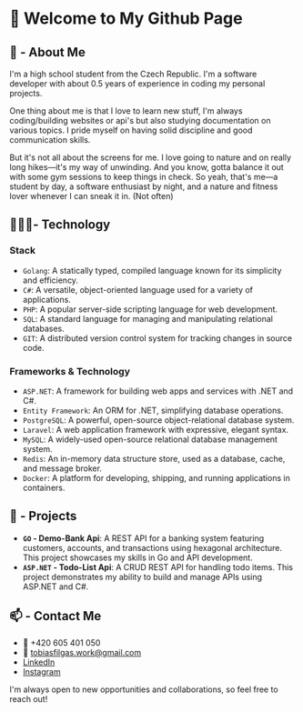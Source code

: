 # 👋 Welcome to My Github Page

## 👀 - About Me

I'm a high school student from the Czech Republic. I'm a software developer with about 0.5 years of experience in coding my personal projects.

One thing about me is that I love to learn new stuff, I'm always coding/building websites or api's but also studying documentation on various topics. I pride myself on having solid discipline and good communication skills.

But it's not all about the screens for me. I love going to nature and on really long hikes—it's my way of unwinding. And you know, gotta balance it out with some gym sessions to keep things in check. So yeah, that's me—a student by day, a software enthusiast by night, and a nature and fitness lover whenever I can sneak it in. (Not often)

## 👨🏽‍💻- Technology

### **Stack**

- `Golang`: A statically typed, compiled language known for its simplicity and efficiency.
- `C#`: A versatile, object-oriented language used for a variety of applications.
- `PHP`: A popular server-side scripting language for web development.
- `SQL`: A standard language for managing and manipulating relational databases.
- `GIT`: A distributed version control system for tracking changes in source code.

### **Frameworks & Technology**

- `ASP.NET`: A framework for building web apps and services with .NET and C#.
- `Entity Framework`: An ORM for .NET, simplifying database operations.
- `PostgreSQL`: A powerful, open-source object-relational database system.
- `Laravel`: A web application framework with expressive, elegant syntax.
- `MySQL`: A widely-used open-source relational database management system.
- `Redis`: An in-memory data structure store, used as a database, cache, and message broker.
- `Docker`: A platform for developing, shipping, and running applications in containers.

## 📐 - Projects

- **`GO` - Demo-Bank Api**: A REST API for a banking system featuring customers, accounts, and transactions using hexagonal architecture. This project showcases my skills in Go and API development.
- **`ASP.NET` - Todo-List Api**: A CRUD REST API for handling todo items. This project demonstrates my ability to build and manage APIs using ASP.NET and C#.

## 📫 - Contact Me
- 📱 +420 605 401 050
- 📧 [tobiasfilgas.work@gmail.com](mailto:tobiasfilgas.work@gmail.com)
- [LinkedIn](https://www.linkedin.com/in/tobiasfilgas/)
- [Instagram](https://www.instagram.com/deadtobi999/)

I'm always open to new opportunities and collaborations, so feel free to reach out!